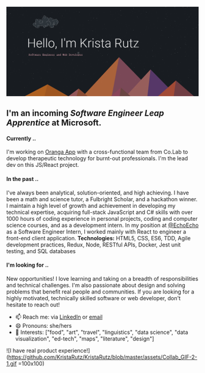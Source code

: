 ![Hello, I'm Krista Rutz: Software Engineer and Web Developer](https://github.com/KristaRutz/KristaRutz/blob/master/bio-header.png)

## I'm an incoming _Software Engineer Leap Apprentice_ at Microsoft.

#### **Currently** ..

I'm working on [Oranga App](www.github.com/KristaRutz/oranga-app) with a cross-functional team from Co.Lab to develop therapeutic technology for burnt-out professionals. I'm the lead dev on this JS/React project.

#### **In the past** ..

I've always been analytical, solution-oriented, and high achieving. I have been a math and science tutor, a Fulbright Scholar, and a hackathon winner. I maintain a high level of growth and achievement in developing my technical expertise, acquiring full-stack JavaScript and C# skills with over 1000 hours of coding experience in personal projects, coding and computer science courses, and as a development intern. In my position at [@EchoEcho](www.github.com/echoecho) as a Software Engineer Intern, I worked mainly with React to engineer a front-end client application. **Technologies:** HTML5, CSS, ES6, TDD, Agile development practices, Redux, Node, RESTful APIs, Docker, Jest unit testing, and SQL databases

#### **I'm looking for** ..

New opportunities! I love learning and taking on a breadth of responsibilities and technical challenges. I'm also passionate about design and solving problems that benefit real people and communities. If you are looking for a highly motivated, technically skilled software or web developer, don't hesitate to reach out!

- 📫 Reach me: via [LinkedIn](www.linkedin.com/in/kristarutz) or [email](mailto:kristarutz@gmail.com)
- 😄 Pronouns: she/hers
- 🌱 Interests: ["food", "art", "travel", "linguistics", "data science", "data visualization", "ed-tech", "maps", "literature", "design"]

![I have real product experience!](https://github.com/KristaRutz/KristaRutz/blob/master/assets/Collab_GIF-2-1.gif =100x100)

<!--
**KristaRutz/KristaRutz** is a ✨ _special_ ✨ repository because its `README.md` (this file) appears on your GitHub profile.

Here are some ideas to get you started:

- 🔭 I’m currently working on ...
- 🌱 I’m currently learning ...
- 👯 I’m looking to collaborate on ...
- 🤔 I’m looking for help with ...
- 💬 Ask me about ...
- ⚡ Fun fact: ...👋
-->
